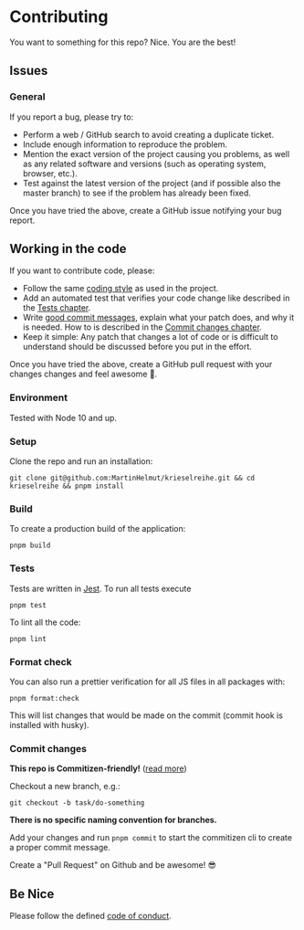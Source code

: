 # Contributing

You want to something for this repo? Nice. You are the best!

## Issues

### General

If you report a bug, please try to:

- Perform a web / GitHub search to avoid creating a duplicate ticket.
- Include enough information to reproduce the problem.
- Mention the exact version of the project causing you problems, as well as any related software and versions (such as operating system, browser, etc.).
- Test against the latest version of the project (and if possible also the master branch) to see if the problem has already been fixed.

Once you have tried the above, create a GitHub issue notifying your bug report.

## Working in the code

If you want to contribute code, please:

- Follow the same [coding style](#format-check) as used in the project.
- Add an automated test that verifies your code change like described in the [Tests chapter](#tests).
- Write [good commit messages](http://tbaggery.com/2008/04/19/a-note-about-git-commit-messages.html), explain what your patch does, and why it is needed. How to is described in the [Commit changes chapter](#commit-changes).
- Keep it simple: Any patch that changes a lot of code or is difficult to understand should be discussed before you put in the effort.

Once you have tried the above, create a GitHub pull request with your changes changes and feel awesome 🎉.

### Environment

Tested with Node 10 and up.

### Setup

Clone the repo and run an installation:

```shell script
git clone git@github.com:MartinHelmut/krieselreihe.git && cd krieselreihe && pnpm install
```

### Build

To create a production build of the application:

```shell script
pnpm build
```

### Tests

Tests are written in [Jest][jturl]. To run all tests execute

```shell script
pnpm test
```

To lint all the code:

```shell script
pnpm lint
```

### Format check

You can also run a prettier verification for all JS files in all packages with:

```shell script
pnpm format:check
```

This will list changes that would be made on the commit (commit hook is installed with husky).

### Commit changes

**This repo is Commitizen-friendly!** ([read more][czcli])

Checkout a new branch, e.g.:

```shell script
git checkout -b task/do-something
```

**There is no specific naming convention for branches.**

Add your changes and run `pnpm commit` to start the commitizen cli to create a proper commit message.

Create a "Pull Request" on Github and be awesome! 😎

## Be Nice

Please follow the defined [code of conduct](CODE_OF_CONDUCT.md).

[czcli]: http://commitizen.github.io/cz-cli/
[svurl]: https://github.com/conventional-changelog/standard-version
[jturl]: https://facebook.github.io/jest/
